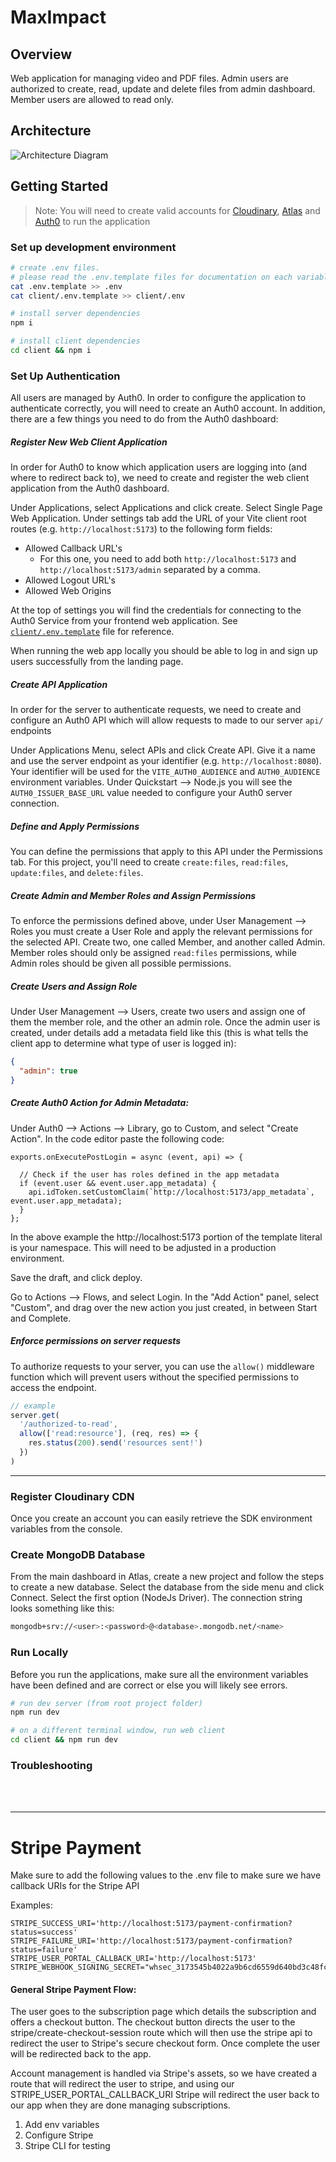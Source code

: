 # MaxImpact

## Overview

Web application for managing video and PDF files. Admin users are authorized to create, read, update and delete files from admin dashboard. Member users are allowed to read only.

## Architecture

![Architecture Diagram](./docs/MaxImpact%20Project%20Architecture-1.png)

## Getting Started

> Note: You will need to create valid accounts for [Cloudinary](https://cloudinary.com/), [Atlas](https://www.mongodb.com/) and [Auth0](https://auth0.com/) to run the application

### Set up development environment

```bash
# create .env files.
# please read the .env.template files for documentation on each variable value
cat .env.template >> .env
cat client/.env.template >> client/.env

# install server dependencies
npm i

# install client dependencies
cd client && npm i
```

### Set Up Authentication

All users are managed by Auth0. In order to configure the application to authenticate correctly, you will need to create an Auth0 account. In addition, there are a few things you need to do from the Auth0 dashboard:

##### Register New Web Client Application

In order for Auth0 to know which application users are logging into (and where to redirect back to), we need to create and register the web client application from the Auth0 dashboard.

Under Applications, select Applications and click create. Select Single Page Web Application. Under settings tab add the URL of your Vite client root routes (e.g. `http://localhost:5173`) to the following form fields:

- Allowed Callback URL's
  - For this one, you need to add both `http://localhost:5173` and `http://localhost:5173/admin` separated by a comma.
- Allowed Logout URL's
- Allowed Web Origins

At the top of settings you will find the credentials for connecting to the Auth0 Service from your frontend web application. See [`client/.env.template`](client/.env.template) file for reference.

When running the web app locally you should be able to log in and sign up users successfully from the landing page.

##### Create API Application

In order for the server to authenticate requests, we need to create and configure an Auth0 API which will allow requests to made to our server `api/` endpoints

Under Applications Menu, select APIs and click Create API. Give it a name and use the server endpoint as your identifier (e.g. `http://localhost:8080`). Your identifier will be used for the `VITE_AUTH0_AUDIENCE` and `AUTH0_AUDIENCE` environment variables. Under Quickstart --> Node.js you will see the `AUTH0_ISSUER_BASE_URL` value needed to configure your Auth0 server connection.

##### Define and Apply Permissions

You can define the permissions that apply to this API under the Permissions tab. For this project, you'll need to create `create:files`, `read:files`, `update:files`, and `delete:files`.

##### Create Admin and Member Roles and Assign Permissions

To enforce the permissions defined above, under User Management --> Roles you must create a User Role and apply the relevant permissions for the selected API. Create two, one called Member, and another called Admin. Member roles should only be assigned `read:files` permissions, while Admin roles should be given all possible permissions.

##### Create Users and Assign Role

Under User Management --> Users, create two users and assign one of them the member role, and the other an admin role. Once the admin user is created, under details add a metadata field like this (this is what tells the client app to determine what type of user is logged in):

```json
{
  "admin": true
}
```

##### Create Auth0 Action for Admin Metadata:

Under Auth0 --> Actions --> Library, go to Custom, and select "Create Action". In the code editor paste the following code:

```
exports.onExecutePostLogin = async (event, api) => {

  // Check if the user has roles defined in the app metadata
  if (event.user && event.user.app_metadata) {
    api.idToken.setCustomClaim(`http://localhost:5173/app_metadata`, event.user.app_metadata);
  }
};
```

In the above example the http://localhost:5173 portion of the template literal is your namespace. This will need to be adjusted in a production environment.

Save the draft, and click deploy.

Go to Actions --> Flows, and select Login. In the "Add Action" panel, select "Custom", and drag over the new action you just created, in between Start and Complete.

##### Enforce permissions on server requests

To authorize requests to your server, you can use the `allow()` middleware function which will prevent users without the specified permissions to access the endpoint.

```js
// example
server.get(
  '/authorized-to-read',
  allow(['read:resource'], (req, res) => {
    res.status(200).send('resources sent!')
  })
)
```

---

### Register Cloudinary CDN

Once you create an account you can easily retrieve the SDK environment variables from the console.

### Create MongoDB Database

From the main dashboard in Atlas, create a new project and follow the steps to create a new database. Select the database from the side menu and click Connect. Select the first option (NodeJs Driver). The connection string looks something like this:

```bash
mongodb+srv://<user>:<password>@<database>.mongodb.net/<name>
```

### Run Locally

Before you run the applications, make sure all the environment variables have been defined and are correct or else you will likely see errors.

```bash
# run dev server (from root project folder)
npm run dev

# on a different terminal window, run web client
cd client && npm run dev
```

### Troubleshooting

<br />
<br />

---

# Stripe Payment

Make sure to add the following values to the .env file to make sure we have callback URIs for the Stripe API

Examples:

```
STRIPE_SUCCESS_URI='http://localhost:5173/payment-confirmation?status=success'
STRIPE_FAILURE_URI='http://localhost:5173/payment-confirmation?status=failure'
STRIPE_USER_PORTAL_CALLBACK_URI='http://localhost:5173'
STRIPE_WEBHOOK_SIGNING_SECRET="whsec_3173545b4022a9b6cd6559d640bd3c48fca49b294ebc8c155d9d02692d215b8a"
```

#### General Stripe Payment Flow:

The user goes to the subscription page which details the subscription and offers a checkout button. The checkout button directs the user to the stripe/create-checkout-session route which will then use the stripe api to redirect the user to Stripe's secure checkout form. Once complete the user will be redirected back to the app.

Account management is handled via Stripe's assets, so we have created a route that will redirect the user to stripe, and using our STRIPE_USER_PORTAL_CALLBACK_URI Stripe will redirect the user back to our app when they are done managing subscriptions.

1. Add env variables
2. Configure Stripe
3. Stripe CLI for testing

